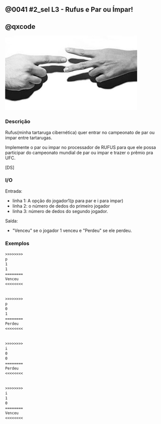 ## @0041 #2_sel L3 - Rufus e Par ou Ímpar!
## @qxcode

![par ou impar](capa.jpg)

### Descrição
Rufus(minha tartaruga cibernética) quer entrar no campeonato de par ou impar entre tartarugas.

Implemente o par ou impar no processador de RUFUS para que ele possa participar do campeonato
mundial de par ou impar e trazer o prêmio pra UFC.

[DS]

### I/O

Entrada:
* linha 1: A opção do jogador1(p para par e i para impar)
* linha 2: o número de dedos do primeiro jogador
* linha 3: número de dedos do segundo jogador.

Saída:
* "Venceu" se o jogador 1 venceu e "Perdeu" se ele perdeu.

### Exemplos
```
>>>>>>>>
p
1
1
========
Venceu
<<<<<<<<


>>>>>>>>
p
0
1
========
Perdeu
<<<<<<<<


>>>>>>>>
i
0
0
========
Perdeu
<<<<<<<<


>>>>>>>>
i
1
0
========
Venceu
<<<<<<<<
```

<!---

>>>>>>>>
p
1 
2
========
Perdeu
<<<<<<<<


>>>>>>>>
p
2 
2
========
Venceu
<<<<<<<<


>>>>>>>>
i
2 
2
========
Perdeu
<<<<<<<<


>>>>>>>>
i
1 
2
========
Venceu
<<<<<<<<

--->

